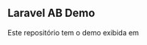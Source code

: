 ## Laravel AB Demo

Este repositório tem o demo exibida em <title>

git@github.com:comocode/Aulas-LaravelAB.git <rota/de/uma/pasta>

cd <rota/de/uma/pasta>

php artisan ab:migrate

http://<projecturl>/

olhe dentro de views/home.blade.php e views/livros/show.blade.php

